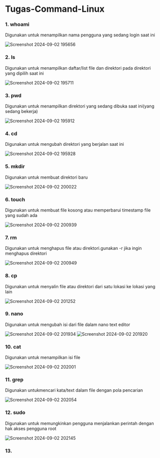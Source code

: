 # Tugas-Command-Linux

### 1. whoami
Digunakan untuk menampilkan nama pengguna yang sedang login saat ini

![Screenshot 2024-09-02 195656](https://github.com/user-attachments/assets/7b0c6419-1e5c-4d42-8547-55cb3d1bf1b2)
### 2. ls
Digunakan untuk menampilkan daftar/list file dan direktori pada direktori yang dipilih saat ini

![Screenshot 2024-09-02 195711](https://github.com/user-attachments/assets/6b9c3eea-1f47-4629-88d8-5bba12afa4e3)
### 3. pwd
Digunakan untuk menampilkan direktori yang sedang dibuka saat ini(yang sedang bekerja)

![Screenshot 2024-09-02 195912](https://github.com/user-attachments/assets/262be335-d831-4aa1-9002-f51b53fb3c9a)
### 4. cd
Digunakan untuk mengubah direktori yang berjalan saat ini

![Screenshot 2024-09-02 195928](https://github.com/user-attachments/assets/72012437-6ef6-40b3-bb5a-77ba3fc5c493)
### 5. mkdir
Digunakan untuk membuat direktori baru

![Screenshot 2024-09-02 200022](https://github.com/user-attachments/assets/c8b7b81c-b6fc-4d34-b088-7824e5cf04a1)
### 6. touch
Digunakan untuk membuat file kosong atau memperbarui timestamp file yang sudah ada

![Screenshot 2024-09-02 200939](https://github.com/user-attachments/assets/8c0e8517-fc9f-4555-99fb-dd186f21eb4e)
### 7. rm
Digunakan untuk menghapus file atau direktori.gunakan -r jika ingin menghapus direktori

![Screenshot 2024-09-02 200949](https://github.com/user-attachments/assets/99e04109-ff25-4942-accf-48f97b3a23c2)
### 8. cp
Digunakan untuk menyalin file atau direktori dari satu lokasi ke lokasi yang lain

![Screenshot 2024-09-02 201252](https://github.com/user-attachments/assets/aabaa3a3-2876-4f00-9179-15cfd51c1d6b)
### 9. nano
Digunakan untuk mengubah isi dari file dalam nano text editor

![Screenshot 2024-09-02 201934](https://github.com/user-attachments/assets/00b1b7ee-5807-40ea-bc54-dcd517c7cfd1)
![Screenshot 2024-09-02 201920](https://github.com/user-attachments/assets/b7c84545-66c0-43b7-9662-407c3e2fc79d)
### 10. cat
Digunakan untuk menampilkan isi file

![Screenshot 2024-09-02 202001](https://github.com/user-attachments/assets/3bd6c0ec-6aaa-4b31-9b65-b5e933e0ad5e)
### 11. grep
Digunakan untukmencari kata/text dalam file dengan pola pencarian

![Screenshot 2024-09-02 202054](https://github.com/user-attachments/assets/e844cc3d-d937-48b6-bc9c-69a766934638)
### 12. sudo
Digunakan untuk memungkinkan pengguna menjalankan perintah dengan hak akses pengguna root

![Screenshot 2024-09-02 202145](https://github.com/user-attachments/assets/349897bd-260a-41eb-aee1-d0f25a4dbd19)
### 13.



